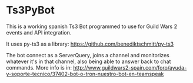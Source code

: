 # Ts3PyBot
This is a working spanish Ts3 Bot programmed to use for Guild Wars 2 events and API integration.

It uses py-ts3 as a library: https://github.com/benediktschmitt/py-ts3

The bot connect as a ServerQuery, joins a channel and monitorizes whatever it's in that channel, also being able to answer back to chat commands.
More info is in: http://www.guildwars2-spain.com/foro/ayuda-y-soporte-tecnico/37402-bot-o-tron-nuestro-bot-en-teamspeak
